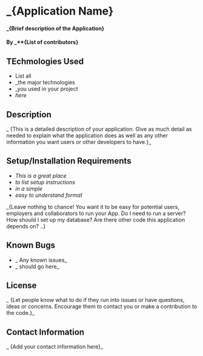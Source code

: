 # _{Application Name}
#### _{Brief description of the Application}
#### By _**{List of contributors}
## TEchmologies Used
* List all
* _the major technologies
* _you used in your project
* _here_

## Description
_ {This is a detailed description of your application. Give as much detail as needed to explain what the application does as well as any other information you want users or other developers to have.}_

## Setup/Installation Requirements
* _This is a great place_
* _to list setup instructions_
* _in a simple_
* _easy to understand format_

_{Leave nothing to chance! You want it to be easy for potential users, employers and collaborators to run your App. Do I need to run a server? How should I set up my database? Are there other code this application depends on? ..}

## Known Bugs
* _ Any known issues_
* _ should go here_

## License
_ {Let people know what to do if they run into issues or have questions, ideas or concerns. Encourage them to contact you or make a contribution to the code.}_

## Contact Information
_ {Add your contact information here}_